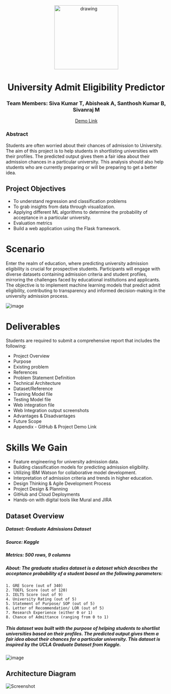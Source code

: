 <div align="center">
  <img src="https://upload.wikimedia.org/wikipedia/commons/5/51/IBM_logo.svg"  align="center" alt="drawing" width="200" />
  <br/>
   <h1>University Admit Eligibility Predictor</h1>
   <h3>Team Members: Siva Kumar T, Abisheak A, Santhosh Kumar B, Sivanraj M </h3>
   
   <a href="https://youtu.be/7QL70hZYLVQ">Demo Link</a>
</div>

### Abstract
Students are often worried about their chances of admission to University. The aim of this project is to help students in shortlisting universities with their profiles. The predicted output gives them a fair idea about their admission chances in a particular university. This analysis should also help students who are currently preparing or will be preparing to get a better idea.

## Project Objectives
- To understand regression and classification problems
- To grab insights from data through visualization.
- Applying different ML algorithms to determine the probability of acceptance in a particular university.
- Evaluation metrics
- Build a web application using the Flask framework.

# Scenario

Enter the realm of education, where predicting university admission eligibility is crucial for prospective students. Participants will engage with diverse datasets containing admission criteria and student profiles, mirroring the challenges faced by educational institutions and applicants. The objective is to implement machine learning models that predict admit eligibility, contributing to transparency and informed decision-making in the university admission process.

![image](https://github.com/sivatsk26/University-Admit-Eligibility-Predictor/assets/113326467/91d676c2-575c-49c7-8be7-c664786ec24a)

# Deliverables

Students are required to submit a comprehensive report that includes the following:

* Project Overview
* Purpose
* Existing problem
* References
* Problem Statement Definition
* Technical Architecture
* Dataset/Reference
* Training Model file
* Testing Model file
* Web integration file
* Web Integration output screenshots
* Advantages & Disadvantages
* Future Scope
* Appendix - GitHub & Project Demo Link

# Skills We Gain

* Feature engineering for university admission data.
* Building classification models for predicting admission eligibility.
* Utilizing IBM Watson for collaborative model development.
* Interpretation of admission criteria and trends in higher education.
* Design Thinking & Agile Development Process
* Project Design & Planning
* GitHub and Cloud Deployments
* Hands-on with digital tools like Mural and JIRA

## Dataset Overview
##### Dataset: Graduate Admissions Dataset
##### Source: Kaggle
##### Metrics: 500 rows, 9 columns
##### About: The graduate studies dataset is a dataset which describes the acceptance probability of a student based on the following parameters:

    1. GRE Score (out of 340)
    2. TOEFL Score (out of 120)
    3. IELTS Score (out of 9)
    4. University Rating (out of 5)
    5. Statement of Purpose/ SOP (out of 5)
    6. Letter of Recommendation/ LOR (out of 5)
    7. Research Experience (either 0 or 1)
    8. Chance of Admittance (ranging from 0 to 1)
##### This dataset was built with the purpose of helping students to shortlist universities based on their profiles. The predicted output gives them a fair idea about their chances for a particular university. This dataset is inspired by the UCLA Graduate Dataset from Kaggle.

![image](https://user-images.githubusercontent.com/56193559/144716931-b45284e8-def0-4196-9764-114ea42352f0.png)


## Architecture Diagram
![Screenshot](https://github.com/skrishnan2001/University-Admit-Eligibility-Predictor/blob/master/Images/UAEP_Architecture.png)
